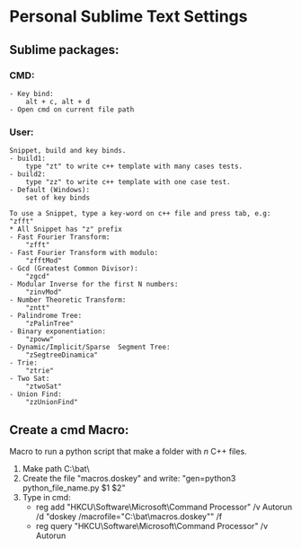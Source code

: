 # Personal Sublime Text Settings

## Sublime packages:
### CMD:
    - Key bind:
        alt + c, alt + d
    - Open cmd on current file path
### User:
    Snippet, build and key binds.
    - build1:
        type "zt" to write c++ template with many cases tests.
    - build2:
        type "zz" to write c++ template with one case test.
    - Default (Windows):
        set of key binds

    To use a Snippet, type a key-word on c++ file and press tab, e.g: "zfft"
    * All Snippet has "z" prefix
    - Fast Fourier Transform:
        "zfft"
    - Fast Fourier Transform with modulo:
        "zfftMod"
    - Gcd (Greatest Common Divisor):
        "zgcd"
    - Modular Inverse for the first N numbers:
        "zinvMod"
    - Number Theoretic Transform:
        "zntt"
    - Palindrome Tree:
        "zPalinTree"
    - Binary exponentiation:
        "zpoww"
    - Dynamic/Implicit/Sparse  Segment Tree:
        "zSegtreeDinamica"
    - Trie:
        "ztrie"
    - Two Sat:
        "ztwoSat"
    - Union Find:
        "zzUnionFind"

## Create a cmd Macro:
Macro to run a python script that make a folder with _n_  C++ files.

1. Make path C:\bat\
2. Create the file "macros.doskey" and write: "gen=python3 python_file_name.py $1 $2"
3. Type in cmd:
    -   reg add "HKCU\Software\Microsoft\Command Processor" /v Autorun /d "doskey /macrofile=\"C:\bat\macros.doskey\"" /f
    -   reg query "HKCU\Software\Microsoft\Command Processor" /v Autorun



